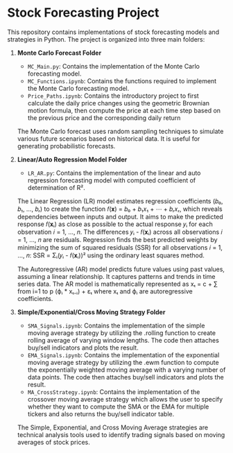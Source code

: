 # Stock Forecasting Project

This repository contains implementations of stock forecasting models and strategies in Python. The project is organized into three main folders:

1. **Monte Carlo Forecast Folder**
   - `MC_Main.py`: Contains the implementation of the Monte Carlo forecasting model.
   - `MC_Functions.ipynb`: Contains the functions required to implement the Monte Carlo forecasting model.
   - `Price_Paths.ipynb`: Contains the introductory project to first calculate the daily price changes using the geometric Brownian motion formula, then compute the price at each time step based on the previous price and the corresponding daily return

   The Monte Carlo forecast uses random sampling techniques to simulate various future scenarios based on historical data. It is useful for generating probabilistic forecasts.

2. **Linear/Auto Regression Model Folder**
   - `LR_AR.py`: Contains the implementation of the linear and auto regression forecasting model with computed coefficient of determination of R².

   The Linear Regression (LR) model estimates regression coefficients (𝑏₀, 𝑏₁, …, 𝑏ᵣ) to create the function 𝑓(𝐱) = 𝑏₀ + 𝑏₁𝑥₁ + ⋯ + 𝑏ᵣ𝑥ᵣ, which reveals dependencies between inputs and output. It aims to make the predicted response 𝑓(𝐱ᵢ) as close as         possible to the actual response 𝑦ᵢ for each observation 𝑖 = 1, …, 𝑛. The differences 𝑦ᵢ - 𝑓(𝐱ᵢ) across all observations 𝑖 = 1, …, 𝑛 are residuals. Regression finds the best predicted weights by minimizing the sum of squared residuals (SSR) for all       observations 𝑖 = 1, …, 𝑛: SSR = Σᵢ(𝑦ᵢ - 𝑓(𝐱ᵢ))² using the ordinary least squares method.

   The Autoregressive (AR) model predicts future values using past values, assuming a linear relationship. It captures patterns and trends in time series data. The AR model is mathematically represented as xₜ = c + ∑ from i=1 to p (ϕᵢ * xₜ₋ᵢ) + εₜ
   where xₜ and ϕᵢ are autoregressive coefficients.

3. **Simple/Exponential/Cross Moving Strategy Folder**
   - `SMA_Signals.ipynb`: Contains the implementation of the simple moving average strategy by utilizing the .rolling function to create rolling average of varying window lengths. The code then attaches buy/sell indicators and plots the result.
   - `EMA_Signals.ipynb`: Contains the implementation of the exponential moving average strategy by utilizing the .ewm function to compute the exponentially weighted moving average with a varying number of data points. The code then attaches buy/sell                            indicators and plots the result.
   - `MA_CrossStrategy.ipynb`: Contains the implementation of the crossover moving average strategy which allows the user to specify whether they want to compute the SMA or the EMA for multiple tickers and also returns the buy/sell indicator table.

   The Simple, Exponential, and Cross Moving Average strategies are technical analysis tools used to identify trading signals based on moving averages of stock prices.

